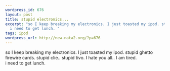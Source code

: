 ```yaml
--- 
wordpress_id: 676
layout: post
title: stupid electronics...
excerpt: "so I keep breaking my electronics. I just toasted my ipod. stupid ghetto firewire cards. stupid clie.. stupid tivo. I hate you all.. I am tired. \r\n\
  i need to get lunch. "
tags: ipod
wordpress_url: http://new.nata2.org/?p=676
---
```

so I keep breaking my electronics. I just toasted my ipod. stupid ghetto firewire cards. stupid clie.. stupid tivo. I hate you all.. I am tired. <br/>
i need to get lunch. 
